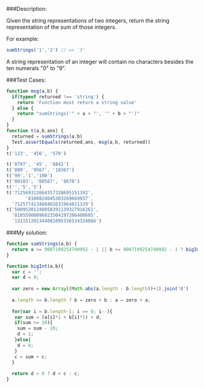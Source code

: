 ###Description:

Given the string representations of two integers, return the string representation of the sum of those integers.

For example:

```javascript
sumStrings('1','2') // => '3'
```

A string representation of an integer will contain no characters besides the ten numerals "0" to "9".

###Test Cases:

```javascript
function msg(a,b) {
  if(typeof returned !== 'string') {
    return 'Function must return a string value'
  } else {
    return "sumStrings('" + a + "', '" + b + "')"
  }
}
function t(a,b,ans) {
  returned = sumStrings(a,b)
  Test.assertEquals(returned,ans, msg(a,b, returned))
}
t('123', '456', '579')

t('8797', '45', '8842')
t('800', '9567', '10367')
t('99','1','100') 
t('00103', '08567', '8670')
t('','5','5')
t('712569312664357328695151392',
       '8100824045303269669937',
  '712577413488402631964821329')
t('50095301248058391139327916261',
  '81055900096023504197206408605',
  '131151201344081895336534324866')
```

###My solution:
```javascript
function sumStrings(a,b) {
  return a >= 9007199254740992 - 1 || b >= 9007199254740992 - 1 ? bigInt(a,b) : (a*1 + b*1) + '';
}

function bigInt(a,b){
  var c = '';
  var d = 0;
  
  var zero = new Array((Math.abs(a.length - b.length))+1).join('0')
  
  a.length >= b.length ? b = zero + b : a = zero + a;
  
  for(var i = b.length-1; i >= 0; i--){
   var sum = (a[i]*1 + b[i]*1) + d;
   if(sum >= 10){
    sum = sum - 10;
    d = 1;
   }else{
    d = 0;
   }
   c = sum + c;
  }
  
  return d > 0 ? d + c : c;
}
```
